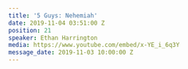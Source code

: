 ```yaml
---
title: '5 Guys: Nehemiah'
date: 2019-11-04 03:51:00 Z
position: 21
speaker: Ethan Harrington
media: https://www.youtube.com/embed/x-YE_i_6q3Y
message_date: 2019-11-03 10:00:00 Z
---
```


